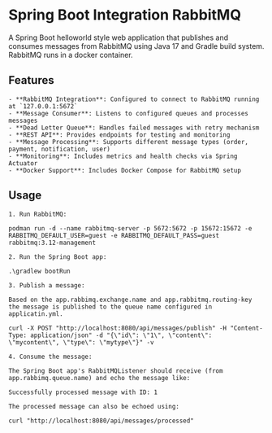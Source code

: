 # Spring Boot Integration RabbitMQ

A Spring Boot helloworld style web application that publishes and consumes messages from RabbitMQ using Java 17 and Gradle build system. RabbitMQ runs in a docker container.


## Features

```
- **RabbitMQ Integration**: Configured to connect to RabbitMQ running at `127.0.0.1:5672`
- **Message Consumer**: Listens to configured queues and processes messages
- **Dead Letter Queue**: Handles failed messages with retry mechanism
- **REST API**: Provides endpoints for testing and monitoring
- **Message Processing**: Supports different message types (order, payment, notification, user)
- **Monitoring**: Includes metrics and health checks via Spring Actuator
- **Docker Support**: Includes Docker Compose for RabbitMQ setup
```

## Usage

```
1. Run RabbitMQ:

podman run -d --name rabbitmq-server -p 5672:5672 -p 15672:15672 -e RABBITMQ_DEFAULT_USER=guest -e RABBITMQ_DEFAULT_PASS=guest rabbitmq:3.12-management

2. Run the Spring Boot app:

.\gradlew bootRun

3. Publish a message:

Based on the app.rabbimq.exchange.name and app.rabbitmq.routing-key the message is published to the queue name configured in applicatin.yml.

curl -X POST "http://localhost:8080/api/messages/publish" -H "Content-Type: application/json" -d "{\"id\": \"1\", \"content\": \"mycontent\", \"type\": \"mytype\"}" -v

4. Consume the message:

The Spring Boot app's RabbitMQListener should receive (from app.rabbimq.queue.name) and echo the message like:

Successfully processed message with ID: 1

The processed message can also be echoed using:

curl "http://localhost:8080/api/messages/processed"

```



